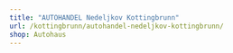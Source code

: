 ```yaml
---
title: "AUTOHANDEL Nedeljkov Kottingbrunn"
url: /kottingbrunn/autohandel-nedeljkov-kottingbrunn/
shop: Autohaus
---
```

